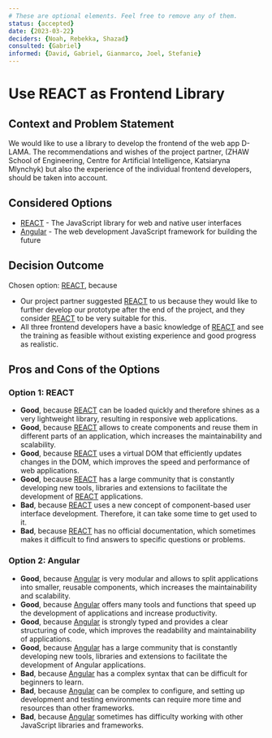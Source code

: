 ```yaml
---
# These are optional elements. Feel free to remove any of them.
status: {accepted}
date: {2023-03-22}
deciders: {Noah, Rebekka, Shazad}
consulted: {Gabriel}
informed: {David, Gabriel, Gianmarco, Joel, Stefanie}
---
```

# Use REACT as Frontend Library

## Context and Problem Statement

We would like to use a library to develop the frontend of the web app D-LAMA. The recommendations and wishes of the project partner,
(ZHAW School of Engineering, Centre for Artificial Intelligence, Katsiaryna Mlynchyk) but also the experience of the individual frontend developers, should be taken into account.

## Considered Options

* [REACT](https://react.dev/) - The JavaScript library for web and native user interfaces
* [Angular](https://angular.io/) - The web development JavaScript framework for building the future


## Decision Outcome

Chosen option: [REACT](https://react.dev/), because

* Our project partner suggested [REACT](https://react.dev/) to us because they would like to further develop our prototype after the end of the project, and they consider [REACT](https://react.dev/) to be very suitable for this.
* All three frontend developers have a basic knowledge of [REACT](https://react.dev/) and see the training as feasible without existing experience and good progress as realistic.

## Pros and Cons of the Options

### Option 1: REACT

* **Good**, because [REACT](https://react.dev/) can be loaded quickly and therefore shines as a very lightweight library, resulting in responsive web applications.
* **Good**, because [REACT](https://react.dev/) allows to create components and reuse them in different parts of an application, which increases the maintainability and scalability.
* **Good**, because [REACT](https://react.dev/) uses a virtual DOM that efficiently updates changes in the DOM, which improves the speed and performance of web applications.
* **Good**, because [REACT](https://react.dev/) has a large community that is constantly developing new tools, libraries and extensions to facilitate the development of [REACT](https://react.dev/) applications.
* **Bad**, because [REACT](https://react.dev/) uses a new concept of component-based user interface development. Therefore, it can take some time to get used to it.
* **Bad**, because [REACT](https://react.dev/) has no official documentation, which sometimes makes it difficult to find answers to specific questions or problems.

### Option 2: Angular

* **Good**, because [Angular](https://angular.io/)  is very modular and allows to split applications into smaller, reusable components, which increases the maintainability and scalability.
* **Good**, because [Angular](https://angular.io/)  offers many tools and functions that speed up the development of applications and increase productivity.
* **Good**, because [Angular](https://angular.io/)  is strongly typed and provides a clear structuring of code, which improves the readability and maintainability of applications.
* **Good**, because [Angular](https://angular.io/) has a large community that is constantly developing new tools, libraries and extensions to facilitate the development of Angular applications.
* **Bad**, because [Angular](https://angular.io/)  has a complex syntax that can be difficult for beginners to learn.
* **Bad**, because [Angular](https://angular.io/)  can be complex to configure, and setting up development and testing environments can require more time and resources than other frameworks.
* **Bad**, because [Angular](https://angular.io/) sometimes has difficulty working with other JavaScript libraries and frameworks.
